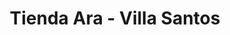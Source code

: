 ---
title: "Tienda Ara - Villa Santos"
url: /barranquilla/tienda-ara-villa-santos/
shop: supermercado
---